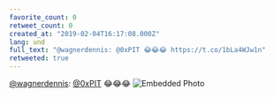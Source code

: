 ```yaml
---
favorite_count: 0
retweet_count: 0
created_at: "2019-02-04T16:17:08.000Z"
lang: und
full_text: "@wagnerdennis: @0xPIT 😂😂😂 https://t.co/1bLa4WJw1n"
retweeted: true
---
```


[@wagnerdennis](https://twitter.com/wagnerdennis):
[@0xPIT](https://twitter.com/0xPIT) 😂😂😂
![Embedded Photo](https://twitter-media-coderbyheart.s3.eu-north-1.amazonaws.com/1092457032777695232-Dyj8Au3WwAEmsUY.jpg)
